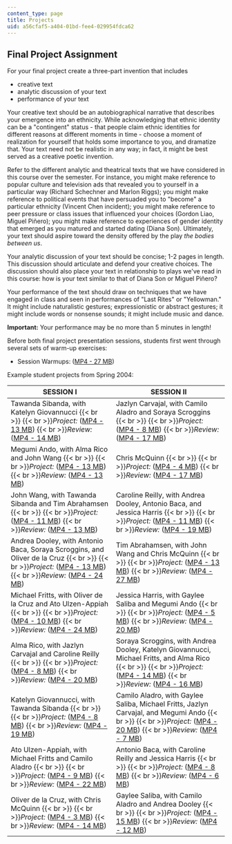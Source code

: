 ```yaml
---
content_type: page
title: Projects
uid: a56cfaf5-a404-01bd-fee4-029954fdca62
---
```


Final Project Assignment
------------------------

For your final project create a three-part invention that includes

*   creative text
*   analytic discussion of your text
*   performance of your text

Your creative text should be an autobiographical narrative that describes your emergence into an ethnicity. While acknowledging that ethnic identity can be a "contingent" status - that people claim ethnic identities for different reasons at different moments in time - choose a moment of realization for yourself that holds some importance to you, and dramatize that. Your text need not be realistic in any way; in fact, it might be best served as a creative poetic invention.

Refer to the different analytic and theatrical texts that we have considered in this course over the semester. For instance, you might make reference to popular culture and television ads that revealed you to yourself in a particular way (Richard Schechner and Marlon Riggs); you might make reference to political events that have persuaded you to "become" a particular ethnicity (Vincent Chen incident); you might make reference to peer pressure or class issues that influenced your choices (Gordon Liao, Miguel Piñero); you might make reference to experiences of gender identity that emerged as you matured and started dating (Diana Son). Ultimately, your text should aspire toward the density offered by the play _the bodies between us_.

Your analytic discussion of your text should be concise; 1-2 pages in length. This discussion should articulate and defend your creative choices. The discussion should also place your text in relationship to plays we've read in this course: how is your text similar to that of Diana Son or Miguel Piñero?

Your performance of the text should draw on techniques that we have engaged in class and seen in performances of "Last Rites" or "Yellowman." It might include naturalistic gestures; expressionistic or abstract gestures; it might include words or nonsense sounds; it might include music and dance.

**Important:** Your performance may be no more than 5 minutes in length!

Before both final project presentation sessions, students first went through several sets of warm-up exercises:

*   Session Warmups: ([MP4 - 27 MB](http://www.archive.org/download/MIT21M.621S04/ocw-21M.621-warmup-11may2004-220k.mp4))

Example student projects from Spring 2004:

| SESSION I | SESSION II |
| --- | --- |
| Tawanda Sibanda, with Katelyn Giovannucci  {{< br >}}  {{< br >}}_Project:_ ([MP4 - 13 MB](http://www.archive.org/download/MIT21M.621S04/ocw-21M.621-I-perform-11may2004-220k.mp4))  {{< br >}}_Review:_ ([MP4 - 14 MB](http://www.archive.org/download/MIT21M.621S04/ocw-21M.621-I-critique-11may2004-220k.mp4)) | Jazlyn Carvajal, with Camilo Aladro and Soraya Scroggins  {{< br >}}  {{< br >}}_Project:_ ([MP4 - 8 MB](http://www.archive.org/download/MIT21M.621S04/ocw-21M.621-X-perform-13may2004-220k.mp4))  {{< br >}}_Review:_ ([MP4 - 17 MB](http://www.archive.org/download/MIT21M.621S04/ocw-21M.621-X-critique-13may2004-220k.mp4)) |
| Megumi Ando, with Alma Rico and John Wang  {{< br >}}  {{< br >}}_Project:_ ([MP4 - 13 MB](http://www.archive.org/download/MIT21M.621S04/ocw-21M.621-II-perform-11may2004-220k.mp4))  {{< br >}}_Review:_ ([MP4 - 13 MB](http://www.archive.org/download/MIT21M.621S04/ocw-21M.621-II-critique-11may2004-220k.mp4)) | Chris McQuinn  {{< br >}}  {{< br >}}_Project:_ ([MP4 - 4 MB](http://www.archive.org/download/MIT21M.621S04/ocw-21M.621-XI-perform-13may2004-220k.mp4))  {{< br >}}_Review:_ ([MP4 - 17 MB](http://www.archive.org/download/MIT21M.621S04/ocw-21M.621-XI-critique-13may2004-220k.mp4)) |
| John Wang, with Tawanda Sibanda and Tim Abrahamsen  {{< br >}}  {{< br >}}_Project:_ ([MP4 - 11 MB](http://www.archive.org/download/MIT21M.621S04/ocw-21M.621-III-perform-11may2004-220k.mp4))  {{< br >}}_Review:_ ([MP4 - 13 MB](http://www.archive.org/download/MIT21M.621S04/ocw-21M.621-III-critique-11may2004-220k.mp4)) | Caroline Reilly, with Andrea Dooley, Antonio Baca, and Jessica Harris  {{< br >}}  {{< br >}}_Project:_ ([MP4 - 11 MB](http://www.archive.org/download/MIT21M.621S04/ocw-21M.621-XII-perform-13may2004-220k.mp4))  {{< br >}}_Review:_ ([MP4 - 19 MB](http://www.archive.org/download/MIT21M.621S04/ocw-21M.621-XII-critique-13may2004-220k.mp4)) |
| Andrea Dooley, with Antonio Baca, Soraya Scroggins, and Oliver de la Cruz  {{< br >}}  {{< br >}}_Project:_ ([MP4 - 13 MB](http://www.archive.org/download/MIT21M.621S04/ocw-21M.621-IV-perform-11may2004-220k.mp4))  {{< br >}}_Review:_ ([MP4 - 24 MB](http://www.archive.org/download/MIT21M.621S04/ocw-21M.621-IV-critique-11may2004-220k.mp4)) | Tim Abrahamsen, with John Wang and Chris McQuinn  {{< br >}}  {{< br >}}_Project:_ ([MP4 - 13 MB](http://www.archive.org/download/MIT21M.621S04/ocw-21M.621-XIII-perform-13may2004-220k.mp4))  {{< br >}}_Review:_ ([MP4 - 27 MB](http://www.archive.org/download/MIT21M.621S04/ocw-21M.621-XIII-critique-13may2004-220k.mp4)) |
| Michael Fritts, with Oliver de la Cruz and Ato Ulzen-Appiah  {{< br >}}  {{< br >}}_Project:_ ([MP4 - 10 MB](http://www.archive.org/download/MIT21M.621S04/ocw-21M.621-V-perform-11may2004-220k.mp4))  {{< br >}}_Review:_ ([MP4 - 24 MB](http://www.archive.org/download/MIT21M.621S04/ocw-21M.621-V-critique-11may2004-220k.mp4)) | Jessica Harris, with Gaylee Saliba and Megumi Ando  {{< br >}}  {{< br >}}_Project:_ ([MP4 - 5 MB](http://www.archive.org/download/MIT21M.621S04/ocw-21M.621-XIV-perform-13may2004-220k.mp4))  {{< br >}}_Review:_ ([MP4 - 20 MB](http://www.archive.org/download/MIT21M.621S04/ocw-21M.621-XIV-critique-13may2004-220k.mp4)) |
| Alma Rico, with Jazlyn Carvajal and Caroline Reilly  {{< br >}}  {{< br >}}_Project:_ ([MP4 - 8 MB](http://www.archive.org/download/MIT21M.621S04/ocw-21M.621-VI-perform-11may2004-220k.mp4))  {{< br >}}_Review:_ ([MP4 - 20 MB](http://www.archive.org/download/MIT21M.621S04/ocw-21M.621-VI-critique-11may2004-220k.mp4)) | Soraya Scroggins, with Andrea Dooley, Katelyn Giovannucci, Michael Fritts, and Alma Rico  {{< br >}}  {{< br >}}_Project:_ ([MP4 - 14 MB](http://www.archive.org/download/MIT21M.621S04/ocw-21M.621-XV-perform-13may2004-220k.mp4))  {{< br >}}_Review:_ ([MP4 - 16 MB](http://www.archive.org/download/MIT21M.621S04/ocw-21M.621-XV-critique-13may2004-220k.mp4)) |
| Katelyn Giovannucci, with Tawanda Sibanda  {{< br >}}  {{< br >}}_Project:_ ([MP4 - 8 MB](http://www.archive.org/download/MIT21M.621S04/ocw-21M.621-VII-perform-11may2004-220k.mp4))  {{< br >}}_Review:_ ([MP4 - 19 MB](http://www.archive.org/download/MIT21M.621S04/ocw-21M.621-VII-critique-11may2004-220k.mp4)) | Camilo Aladro, with Gaylee Saliba, Michael Fritts, Jazlyn Carvajal, and Megumi Ando  {{< br >}}  {{< br >}}_Project:_ ([MP4 - 20 MB](http://www.archive.org/download/MIT21M.621S04/ocw-21M.621-XVI-perform-13may2004-220k.mp4))  {{< br >}}_Review:_ ([MP4 - 7 MB](http://www.archive.org/download/MIT21M.621S04/ocw-21M.621-XVI-critique-13may2004-220k.mp4)) |
| Ato Ulzen-Appiah, with Michael Fritts and Camilo Aladro  {{< br >}}  {{< br >}}_Project:_ ([MP4 - 9 MB](http://www.archive.org/download/MIT21M.621S04/ocw-21M.621-VIII-perform-11may2004-220k.mp4))  {{< br >}}_Review:_ ([MP4 - 22 MB](http://www.archive.org/download/MIT21M.621S04/ocw-21M.621-VIII-critique-11may2004-220k.mp4)) | Antonio Baca, with Caroline Reilly and Jessica Harris  {{< br >}}  {{< br >}}_Project:_ ([MP4 - 8 MB](http://www.archive.org/download/MIT21M.621S04/ocw-21M.621-XVII-perform-13may2004-220k.mp4))  {{< br >}}_Review:_ ([MP4 - 6 MB](http://www.archive.org/download/MIT21M.621S04/ocw-21M.621-XVII-critique-13may2004-220k.mp4)) |
| Oliver de la Cruz, with Chris McQuinn  {{< br >}}  {{< br >}}_Project:_ ([MP4 - 3 MB](http://www.archive.org/download/MIT21M.621S04/ocw-21M.621-IX-perform-11may2004-220k.mp4))  {{< br >}}_Review:_ ([MP4 - 14 MB](http://www.archive.org/download/MIT21M.621S04/ocw-21M.621-IX-critique-11may2004-220k.mp4)) | Gaylee Saliba, with Camilo Aladro and Andrea Dooley  {{< br >}}  {{< br >}}_Project:_ ([MP4 - 15 MB](http://www.archive.org/download/MIT21M.621S04/ocw-21M.621-XVIII-perform-13may2004-220k.mp4))  {{< br >}}_Review:_ ([MP4 - 12 MB](http://www.archive.org/download/MIT21M.621S04/ocw-21M.621-XVIII-critique-13may2004-220k.mp4))